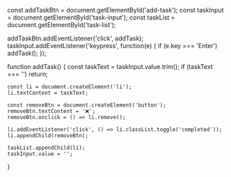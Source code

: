 const addTaskBtn = document.getElementById('add-task');
const taskInput = document.getElementById('task-input');
const taskList = document.getElementById('task-list');

addTaskBtn.addEventListener('click', addTask);
taskInput.addEventListener('keypress', function(e) {
    if (e.key === 'Enter') addTask();
});

function addTask() {
    const taskText = taskInput.value.trim();
    if (taskText === '') return;

    const li = document.createElement('li');
    li.textContent = taskText;

    const removeBtn = document.createElement('button');
    removeBtn.textContent = '❌';
    removeBtn.onclick = () => li.remove();

    li.addEventListener('click', () => li.classList.toggle('completed'));
    li.appendChild(removeBtn);

    taskList.appendChild(li);
    taskInput.value = '';
}
